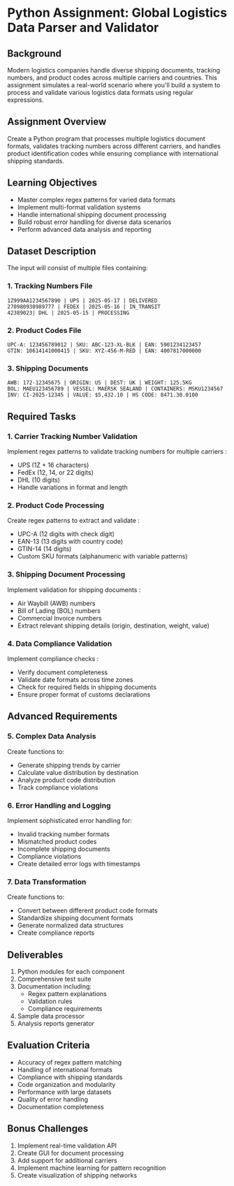 # Python Assignment: Global Logistics Data Parser and Validator

## Background
Modern logistics companies handle diverse shipping documents, tracking numbers, and product codes across multiple carriers and countries. This assignment simulates a real-world scenario where you'll build a system to process and validate various logistics data formats using regular expressions.

## Assignment Overview
Create a Python program that processes multiple logistics document formats, validates tracking numbers across different carriers, and handles product identification codes while ensuring compliance with international shipping standards.

## Learning Objectives
- Master complex regex patterns for varied data formats
- Implement multi-format validation systems
- Handle international shipping document processing
- Build robust error handling for diverse data scenarios
- Perform advanced data analysis and reporting

## Dataset Description
The input will consist of multiple files containing:

### 1. Tracking Numbers File
```
1Z999AA1234567890 | UPS | 2025-05-17 | DELIVERED
270980930989777 | FEDEX | 2025-05-16 | IN_TRANSIT
42389023| DHL | 2025-05-15 | PROCESSING
```

### 2. Product Codes File
```
UPC-A: 123456789012 | SKU: ABC-123-XL-BLK | EAN: 5901234123457
GTIN: 10614141000415 | SKU: XYZ-456-M-RED | EAN: 4007817000000
```

### 3. Shipping Documents
```
AWB: 172-12345675 | ORIGIN: US | DEST: UK | WEIGHT: 125.5KG
BOL: MAEU123456789 | VESSEL: MAERSK SEALAND | CONTAINERS: MSKU1234567
INV: CI-2025-12345 | VALUE: $5,432.10 | HS CODE: 8471.30.0100
```

## Required Tasks

### 1. Carrier Tracking Number Validation
Implement regex patterns to validate tracking numbers for multiple carriers :
- UPS (1Z + 16 characters)
- FedEx (12, 14, or 22 digits)
- DHL (10 digits)
- Handle variations in format and length

### 2. Product Code Processing
Create regex patterns to extract and validate   :
- UPC-A (12 digits with check digit)
- EAN-13 (13 digits with country code)
- GTIN-14 (14 digits)
- Custom SKU formats (alphanumeric with variable patterns)

### 3. Shipping Document Processing
Implement validation for shipping documents   :
- Air Waybill (AWB) numbers
- Bill of Lading (BOL) numbers
- Commercial Invoice numbers
- Extract relevant shipping details (origin, destination, weight, value)

### 4. Data Compliance Validation
Implement compliance checks  :
- Verify document completeness
- Validate date formats across time zones
- Check for required fields in shipping documents
- Ensure proper format of customs declarations

## Advanced Requirements

### 5. Complex Data Analysis
Create functions to:
- Generate shipping trends by carrier
- Calculate value distribution by destination
- Analyze product code distribution
- Track compliance violations

### 6. Error Handling and Logging
Implement sophisticated error handling for:
- Invalid tracking number formats
- Mismatched product codes
- Incomplete shipping documents
- Compliance violations
- Create detailed error logs with timestamps

### 7. Data Transformation
Create functions to:
- Convert between different product code formats
- Standardize shipping document formats
- Generate normalized data structures
- Create compliance reports

## Deliverables
1. Python modules for each component
2. Comprehensive test suite
3. Documentation including:
   - Regex pattern explanations
   - Validation rules
   - Compliance requirements
4. Sample data processor
5. Analysis reports generator

## Evaluation Criteria
- Accuracy of regex pattern matching
- Handling of international formats
- Compliance with shipping standards
- Code organization and modularity
- Performance with large datasets
- Quality of error handling
- Documentation completeness

## Bonus Challenges
1. Implement real-time validation API
2. Create GUI for document processing
3. Add support for additional carriers
4. Implement machine learning for pattern recognition
5. Create visualization of shipping networks
